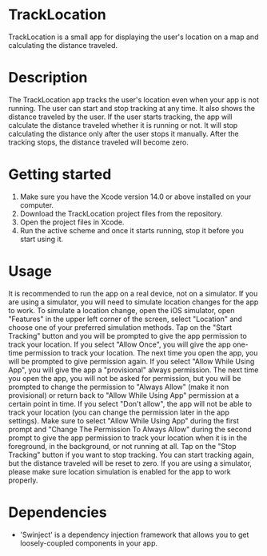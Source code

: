 #  TrackLocation

TrackLocation is a small app for displaying the user's location on a map and calculating the distance traveled.

#  Description

The TrackLocation app tracks the user's location even when your app is not running.
The user can start and stop tracking at any time. It also shows the distance traveled by the user.
If the user starts tracking, the app will calculate the distance traveled whether it is running or not.
It will stop calculating the distance only after the user stops it manually.
After the tracking stops, the distance traveled will become zero.

#  Getting started

1. Make sure you have the Xcode version 14.0 or above installed on your computer.
2. Download the TrackLocation project files from the repository.
3. Open the project files in Xcode.
4. Run the active scheme and once it starts running, stop it before you start using it.

#  Usage

It is recommended to run the app on a real device, not on a simulator.
If you are using a simulator, you will need to simulate location changes for the app to work.
To simulate a location change, open the iOS simulator, open "Features" in the upper left corner 
of the screen, select "Location" and choose one of your preferred simulation methods.
Tap on the "Start Tracking" button and you will be prompted to give the app permission to track your location.
If you select "Allow Once", you will give the app one-time permission to track your location. 
The next time you open the app, you will be prompted to give permission again.
If you select "Allow While Using App", you will give the app a "provisional" always permission.
The next time you open the app, you will not be asked for permission, but you will be prompted to change 
the permission to "Always Allow" (make it non provisional) or return back to "Allow While Using App" permission at a certain point in time.
If you select "Don't allow", the app will not be able to track your location (you can change the permission later in the app settings).
Make sure to select "Allow While Using App" during the first prompt and "Change The Permission To Always Allow" during the second prompt 
to give the app permission to track your location when it is in the foreground, in the background, or not running at all.
Tap on the "Stop Tracking" button if you want to stop tracking. You can start tracking again, but the distance traveled will be reset to zero.
If you are using a simulator, please make sure location simulation is enabled for the app to work properly.

# Dependencies

* 'Swinject' is a dependency injection framework that allows you to get loosely-coupled components in your app.
